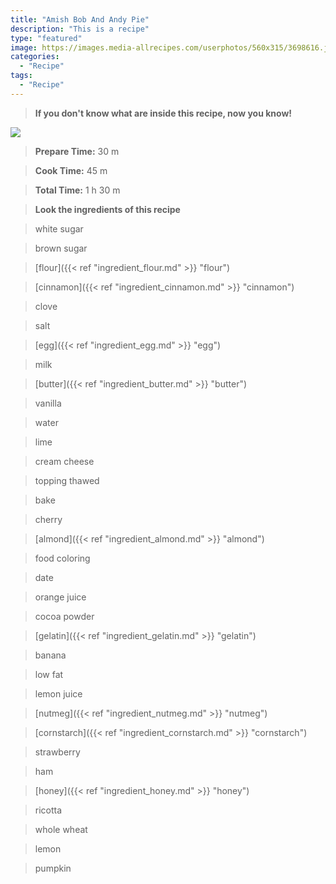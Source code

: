 ```yaml
---
title: "Amish Bob And Andy Pie"
description: "This is a recipe"
type: "featured"
image: https://images.media-allrecipes.com/userphotos/560x315/3698616.jpg
categories: 
  - "Recipe"
tags: 
  - "Recipe"
---
```



>**If you don't know what are inside this recipe, now you know!**

![](../images/Recipes-Banner.jpg)
> **Prepare Time:** 30 m


> **Cook Time:** 45 m


> **Total Time:** 1 h 30 m

> **Look the ingredients of this recipe**

> white sugar

> brown sugar

> [flour]({{< ref "ingredient_flour.md" >}} "flour")

> [cinnamon]({{< ref "ingredient_cinnamon.md" >}} "cinnamon")

> clove

> salt

> [egg]({{< ref "ingredient_egg.md" >}} "egg")

> milk

> [butter]({{< ref "ingredient_butter.md" >}} "butter")

> vanilla

> water

> lime

> cream cheese

> topping thawed

> bake

> cherry

> [almond]({{< ref "ingredient_almond.md" >}} "almond")

> food coloring

> date

> orange juice

> cocoa powder

> [gelatin]({{< ref "ingredient_gelatin.md" >}} "gelatin")

> banana

> low fat

> lemon juice

> [nutmeg]({{< ref "ingredient_nutmeg.md" >}} "nutmeg")

> [cornstarch]({{< ref "ingredient_cornstarch.md" >}} "cornstarch")

> strawberry

> ham

> [honey]({{< ref "ingredient_honey.md" >}} "honey")

> ricotta

> whole wheat

> lemon

> pumpkin

